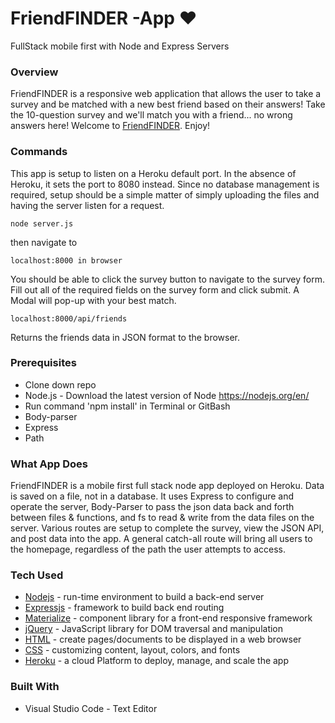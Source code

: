 # FriendFINDER -App **:heart:**
FullStack mobile first with Node and Express Servers


### Overview
FriendFINDER is a responsive web application that allows the user to take a survey and be matched with a new best friend based on their answers! Take the 10-question survey and we'll match you with a friend... no wrong answers here!
Welcome to [FriendFINDER](https://dry-badlands-26968.herokuapp.com/). Enjoy!


### Commands

This app is setup to listen on a Heroku default port. In the absence of Heroku, it sets the port to 8080 instead. Since no database management is required, setup should be a simple matter of simply uploading the files and having the server listen for a request.	
```
node server.js
```
then navigate to 
```
localhost:8000 in browser
```
You should be able to click the survey button to navigate to the survey form.  Fill out all of the required fields on the survey form and click submit.  A Modal will pop-up with your best match.
```
localhost:8000/api/friends
```
Returns the friends data in JSON format to the browser.


### Prerequisites

- Clone down repo
- Node.js - Download the latest version of Node https://nodejs.org/en/
- Run command 'npm install' in Terminal or GitBash
- Body-parser
- Express
- Path


### What App Does

FriendFINDER is a mobile first full stack node app deployed on Heroku. Data is saved on a file, not in a database. It uses Express to configure and operate the server, Body-Parser to pass the json data back and forth between files & functions, and fs to read & write from the data files on the server. Various routes are setup to complete the survey, view the JSON API, and post data into the app. A general catch-all route will bring all users to the homepage, regardless of the path the user attempts to access.


### Tech Used

* [Nodejs](https://nodejs.org/en/) - run-time environment to build a back-end server
* [Expressjs](https://expressjs.com/) - framework to build back end routing 
* [Materialize](https://materializecss.com/) - component library for a front-end responsive framework
* [jQuery](https://jquery.com/) - JavaScript library for DOM traversal and manipulation
* [HTML](https://html.com/) - create pages/documents to be displayed in a web browser
* [CSS](https://www.w3schools.com/Css/css_intro.asp) - customizing content, layout, colors, and fonts
* [Heroku](https://html.com/) - a cloud Platform to deploy, manage, and scale the app


### Built With
- Visual Studio Code - Text Editor
